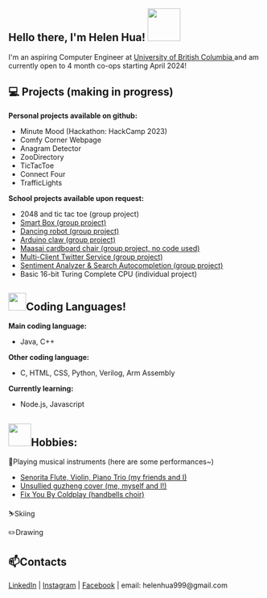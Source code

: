 <h2> Hello there, I'm Helen Hua! <img src="https://media.tenor.com/Wtn8qFUD9EIAAAAM/hello-wave.gif" width="65"></h2>

I'm an aspiring Computer Engineer at <a href="https://www.ubc.ca/">University of British Columbia </a> and am currently open to 4 month co-ops starting April 2024!

<h2> 💻 Projects (making in progress)</h2>

<b>Personal projects available on github:</b>

* Minute Mood (Hackathon: HackCamp 2023)
* Comfy Corner Webpage
* Anagram Detector  
* ZooDirectory
* TicTacToe 
* Connect Four
* TrafficLights

<b>School projects available upon request:</b>

* 2048 and tic tac toe (group project)
* <a href="https://github.com/helenhua9600/Smart-Box"> Smart Box (group project) </a>
* <a href="https://github.com/helenhua9600/Dancing-Robot"> Dancing robot (group project) </a>
* <a href="https://github.com/helenhua9600/Arduino-Claw"> Arduino claw (group project) </a>
* <a href="https://drive.google.com/file/d/1XMgLpLjlyYi9H2dq5SyU2drz8b6erJPX/view?usp=sharing"> Maasai cardboard chair (group project, no code used) </a>
* <a href="https://cpen221ubc.notion.site/Message-Queues-Pub-Sub-with-Twitter-c6656579f3794b268c74afcf0e9b4fe4"> Multi-Client Twitter Service (group project) </a>
* <a href="https://cpen221ubc.notion.site/n-grams-Autocompletion-and-Gender-Bias-a1354ae0091d4f5bac9aa6caa8310b51"> Sentiment Analyzer & Search Autocompletion (group project) </a>
* Basic 16-bit Turing Complete CPU (individual project)

<h2><img src="https://gifdb.com/images/thumbnail/bongo-cat-typing-f393t7cevkw08k3q.gif" width="35">Coding Languages!</h2>

<b> Main coding language: </b> 

* Java, C++

<b> Other coding language: </b>

* C, HTML, CSS, Python, Verilog, Arm Assembly

<b> Currently learning: </b>
* Node.js, Javascript

<h2><img src="https://i.pinimg.com/originals/e0/5e/61/e05e6141da33580ee2677ff7cbff7139.gif" width="45">Hobbies:</h2>

🎵Playing musical instruments (here are some performances~)
* <a href="https://drive.google.com/file/d/1drr6fn1aSTPCS7d_rdzhv7uKc68kl8WC/view?usp=sharing"> Senorita Flute, Violin, Piano Trio (my friends and I) </a>
* <a href="https://youtu.be/NfVrCQcJQHc"> Unsullied guzheng cover (me, myself and I!)</a>
* <a href="https://drive.google.com/file/d/1XzvmhCfZL8cg4-taBh7CFFhXfqtPId60/view?usp=sharing"> Fix You By Coldplay (handbells choir)</a>

⛷️Skiing 

✏️Drawing


<h2>📫Contacts </h2>
<a href="https://www.linkedin.com/in/helen-hua-49b277214/"> LinkedIn</a> | <a href="https://www.instagram.com/helenhua9600/"> Instagram</a> | <a href="https://www.facebook.com/helen.hua.7773"> Facebook</a> | email: helenhua999@gmail.com



<!--
**helenhua9600/helenhua9600** is a ✨ _special_ ✨ repository because its `README.md` (this file) appears on your GitHub profile.

Here are some ideas to get you started:

- 🔭 I’m currently working on ...
- 🌱 I’m currently learning ...
- 👯 I’m looking to collaborate on ...
- 🤔 I’m looking for help with ...
- 💬 Ask me about ...
- 📫 How to reach me: ...
- 😄 Pronouns: ...
- ⚡ Fun fact: ...
<img align='right' src="https://media.giphy.com/media/ieyl9zmCjO4b4t6qoY/giphy.gif" width="230">
-->
